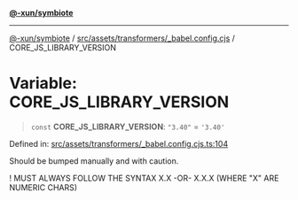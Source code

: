 [**@-xun/symbiote**](../../../../../README.md)

***

[@-xun/symbiote](../../../../../README.md) / [src/assets/transformers/\_babel.config.cjs](../README.md) / CORE\_JS\_LIBRARY\_VERSION

# Variable: CORE\_JS\_LIBRARY\_VERSION

> `const` **CORE\_JS\_LIBRARY\_VERSION**: `"3.40"` = `'3.40'`

Defined in: [src/assets/transformers/\_babel.config.cjs.ts:104](https://github.com/Xunnamius/symbiote/blob/f1a73bcde0fca04d8ad00dcd2d4b20b98c9a647a/src/assets/transformers/_babel.config.cjs.ts#L104)

Should be bumped manually and with caution.

! MUST ALWAYS FOLLOW THE SYNTAX X.X -OR- X.X.X (WHERE "X" ARE NUMERIC CHARS)
